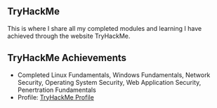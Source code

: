 ## TryHackMe

This is where I share all my completed modules and learning I have achieved through the website TryHackMe.

## TryHackMe Achievements
- Completed Linux Fundamentals, Windows Fundamentals, Network Security, Operating System Security, Web Application Security, Penertration Fundamentals
- Profile: [TryHackMe Profile](https://tryhackme.com/p/spwcybersec)
